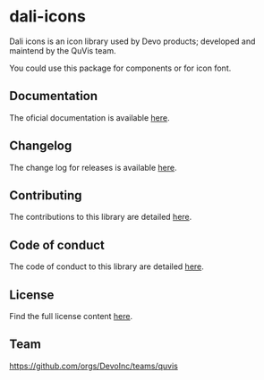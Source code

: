 # dali-icons

Dali icons is an icon library used by Devo products; developed and maintend by
the QuVis team.

You could use this package for components or for icon font.

## Documentation

The oficial documentation is available [here](TODO).

## Changelog

The change log for releases is available [here](CHANGELOG.md).

## Contributing

The contributions to this library are detailed [here](CONTRIBUITING.md).

## Code of conduct

The code of conduct to this library are detailed [here](CODE_OF_CONDUCT.md).

## License

Find the full license content [here](LICENSE.md).

## Team

https://github.com/orgs/DevoInc/teams/quvis
